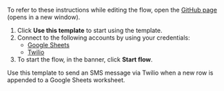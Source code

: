 To refer to these instructions while editing the flow, open the [GitHub page](https://github.com/ot4i/app-connect-templates/tree/main/resources/markdown/Send%20an%20SMS%20message%20via%20Twilio%20when%20a%20new%20row%20is%20appended%20to%20a%20Google%20Sheets%20worksheet_instructions.md) (opens in a new window).

1. Click **Use this template** to start using the template.
2. Connect to the following accounts by using your credentials:
   - [Google Sheets](https://ibm.biz/acgsheets)
   - [Twilio](https://ibm.biz/actwilio)
3. To start the flow, in the banner, click **Start flow**.


Use this template to send an SMS message via Twilio when a new row is appended to a Google Sheets worksheet.






